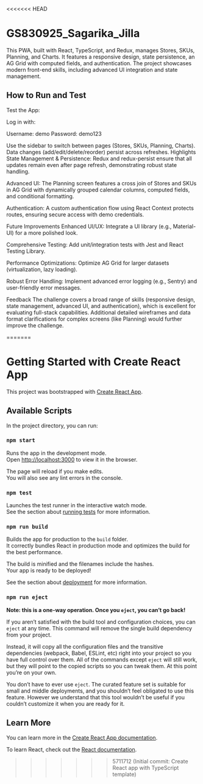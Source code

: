 <<<<<<< HEAD
# GS830925_Sagarika_Jilla
This PWA, built with React, TypeScript, and Redux, manages Stores, SKUs, Planning, and Charts. It features a responsive design, state persistence, an AG Grid with computed fields, and authentication. The project showcases modern front-end skills, including advanced UI integration and state management.
## How to Run and Test

Test the App:

Log in with:

Username: demo  Password: demo123

Use the sidebar to switch between pages (Stores, SKUs, Planning, Charts).
Data changes (add/edit/delete/reorder) persist across refreshes.
Highlights
State Management & Persistence:
Redux and redux-persist ensure that all updates remain even after page refresh, demonstrating robust state handling.

Advanced UI:
The Planning screen features a cross join of Stores and SKUs in AG Grid with dynamically grouped calendar columns, computed fields, and conditional formatting.

Authentication:
A custom authentication flow using React Context protects routes, ensuring secure access with demo credentials.

Future Improvements
Enhanced UI/UX:
Integrate a UI library (e.g., Material-UI) for a more polished look.

Comprehensive Testing:
Add unit/integration tests with Jest and React Testing Library.

Performance Optimizations:
Optimize AG Grid for larger datasets (virtualization, lazy loading).

Robust Error Handling:
Implement advanced error logging (e.g., Sentry) and user-friendly error messages.

Feedback
The challenge covers a broad range of skills (responsive design, state management, advanced UI, and authentication), which is excellent for evaluating full-stack capabilities.
Additional detailed wireframes and data format clarifications for complex screens (like Planning) would further improve the challenge.



=======
# Getting Started with Create React App

This project was bootstrapped with [Create React App](https://github.com/facebook/create-react-app).

## Available Scripts

In the project directory, you can run:

### `npm start`

Runs the app in the development mode.\
Open [http://localhost:3000](http://localhost:3000) to view it in the browser.

The page will reload if you make edits.\
You will also see any lint errors in the console.

### `npm test`

Launches the test runner in the interactive watch mode.\
See the section about [running tests](https://facebook.github.io/create-react-app/docs/running-tests) for more information.

### `npm run build`

Builds the app for production to the `build` folder.\
It correctly bundles React in production mode and optimizes the build for the best performance.

The build is minified and the filenames include the hashes.\
Your app is ready to be deployed!

See the section about [deployment](https://facebook.github.io/create-react-app/docs/deployment) for more information.

### `npm run eject`

**Note: this is a one-way operation. Once you `eject`, you can’t go back!**

If you aren’t satisfied with the build tool and configuration choices, you can `eject` at any time. This command will remove the single build dependency from your project.

Instead, it will copy all the configuration files and the transitive dependencies (webpack, Babel, ESLint, etc) right into your project so you have full control over them. All of the commands except `eject` will still work, but they will point to the copied scripts so you can tweak them. At this point you’re on your own.

You don’t have to ever use `eject`. The curated feature set is suitable for small and middle deployments, and you shouldn’t feel obligated to use this feature. However we understand that this tool wouldn’t be useful if you couldn’t customize it when you are ready for it.

## Learn More

You can learn more in the [Create React App documentation](https://facebook.github.io/create-react-app/docs/getting-started).

To learn React, check out the [React documentation](https://reactjs.org/).
>>>>>>> 5711712 (Initial commit: Create React app with TypeScript template)
